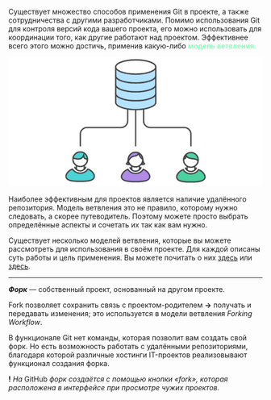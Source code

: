 Существует множество способов применения Git в проекте, а также сотрудничества с другими разработчиками. Помимо использования Git для контроля версий кода вашего проекта, его можно использовать для координации того, как другие работают над проектом. Эффективнее всего этого можно достичь, применив какую-либо __<span style="color:#8FB">модель ветвления.</span>__

![branches](./assets/gitbr.jpg)

Наиболее эффективным для проектов является наличие удалённого репозитория. Модель ветвления это не правило, которому нужно следовать, а скорее путеводитель. Поэтому можете просто выбрать определённые аспекты и сочетать их так как вам нужно.

Существует несколько моделей ветвления, которые вы можете рассмотреть для использования в своём проекте. Для каждой описаны суть работы и цель применения. Вы можете почитать о них [здесь](https://proglib.io/p/git-workflow) или [здесь](https://javarush.ru/groups/posts/2693-komandnaja-rabota-bez-putanicih-razbiraem-strategii-vetvlenija-v-gite).

---

___Форк___ — собственный проект, основанный на другом проекте.

Fork позволяет сохранить связь с проектом-родителем __->__ получать и передавать изменения; это используется в модели ветвления _Forking Workflow_.

В функционале Git нет команды, которая позволит вам создать свой форк. Но есть возможность работать с удалёнными репозиториями, благодаря которой различные хостинги IT-проектов реализовывают функционал создания форка.

__!__ _На_ GitHub _форк создаётся с помощью кнопки «fork», которая расположена в интерфейсе при просмотре чужих проектов._